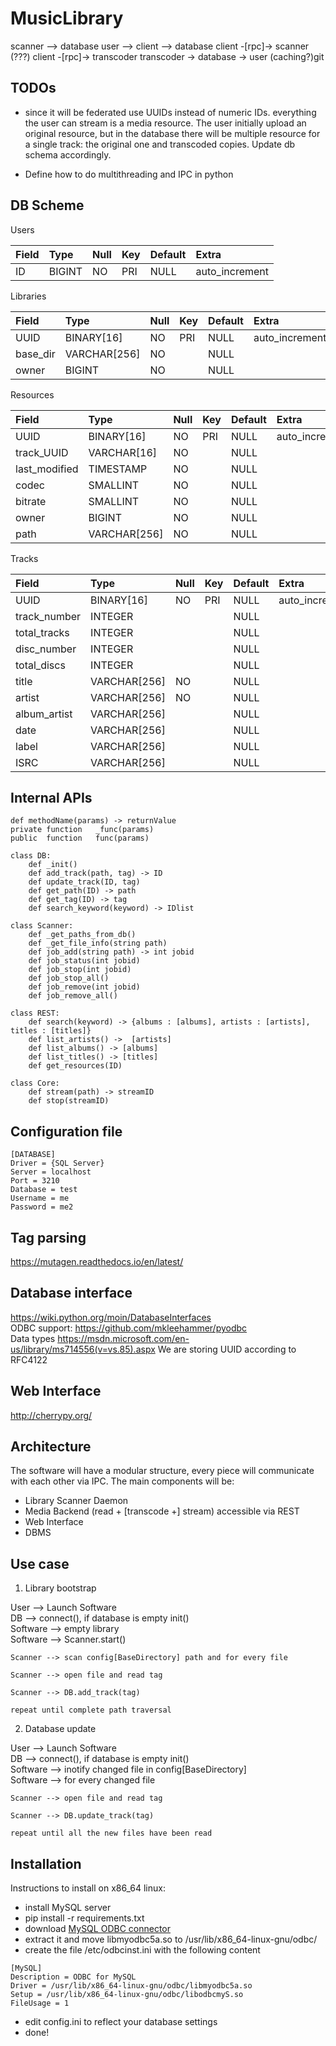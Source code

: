 # MusicLibrary

scanner --> database
user --> client --> database
client -[rpc]-> scanner  (???)
client -[rpc]-> transcoder
transcoder -> database -> user  (caching?)git

## TODOs

- since it will be federated use UUIDs instead of numeric IDs.
      everything the user can stream is a media resource. The user
      initially upload an original resource, but in the database
      there will be multiple resource for a single track: the
      original one and transcoded copies. Update db schema accordingly.

- Define how to do multithreading and IPC in python


## DB Scheme

Users

| Field                    | Type                 | Null | Key | Default | Extra          |
| :----------------------- | :------------------- | :--- | :-- | :------ | :------------- |
| ID                       | BIGINT               | NO   | PRI | NULL    | auto_increment |

Libraries

| Field                    | Type                 | Null | Key | Default | Extra          |
| :----------------------- | :------------------- | :--- | :-- | :------ | :------------- |
| UUID                     | BINARY[16]           | NO   | PRI | NULL    | auto_increment |
| base_dir                 | VARCHAR[256]         | NO   |     | NULL    |                |
| owner                    | BIGINT               | NO   |     | NULL    |                |

Resources

| Field                    | Type                 | Null | Key | Default | Extra          |
| :----------------------- | :------------------- | :--- | :-- | :------ | :------------- |
| UUID                     | BINARY[16]           | NO   | PRI | NULL    | auto_increment |
| track_UUID               | VARCHAR[16]          | NO   |     | NULL    |                |
| last_modified            | TIMESTAMP            | NO   |     | NULL    |                |
| codec                    | SMALLINT             | NO   |     | NULL    |                |
| bitrate                  | SMALLINT             | NO   |     | NULL    |                |
| owner                    | BIGINT               | NO   |     | NULL    |                |
| path                     | VARCHAR[256]         | NO   |     | NULL    |                |

Tracks

| Field                    | Type                 | Null | Key | Default | Extra          |
| :----------------------- | :------------------- | :--- | :-- | :------ | :------------- |
| UUID                     | BINARY[16]           | NO   | PRI | NULL    | auto_increment |
| track_number             | INTEGER              |      |     | NULL    |                |
| total_tracks             | INTEGER              |      |     | NULL    |                |
| disc_number              | INTEGER              |      |     | NULL    |                |
| total_discs              | INTEGER              |      |     | NULL    |                |
| title                    | VARCHAR[256]         | NO   |     | NULL    |                |
| artist                   | VARCHAR[256]         | NO   |     | NULL    |                |
| album_artist             | VARCHAR[256]         |      |     | NULL    |                |
| date                     | VARCHAR[256]         |      |     | NULL    |                |
| label                    | VARCHAR[256]         |      |     | NULL    |                |
| ISRC                     | VARCHAR[256]         |      |     | NULL    |                |


## Internal APIs

```
def methodName(params) -> returnValue
private function   _func(params)
public  function   func(params)
```

```
class DB:
    def _init()
    def add_track(path, tag) -> ID
    def update_track(ID, tag)
    def get_path(ID) -> path
    def get_tag(ID) -> tag
    def search_keyword(keyword) -> IDlist
```

```
class Scanner:
    def _get_paths_from_db()
    def _get_file_info(string path)
    def job_add(string path) -> int jobid
    def job_status(int jobid)
    def job_stop(int jobid)
    def job_stop_all()
    def job_remove(int jobid)
    def job_remove_all()
```

```
class REST:
    def search(keyword) -> {albums : [albums], artists : [artists], titles : [titles]}
    def list_artists() ->  [artists]
    def list_albums() -> [albums]
    def list_titles() -> [titles]
    def get_resources(ID)
```

```
class Core:
    def stream(path) -> streamID
    def stop(streamID)
```

## Configuration file

```
[DATABASE]
Driver = {SQL Server}
Server = localhost
Port = 3210
Database = test
Username = me
Password = me2
```

##  Tag parsing

https://mutagen.readthedocs.io/en/latest/

## Database interface

https://wiki.python.org/moin/DatabaseInterfaces \
ODBC support:
https://github.com/mkleehammer/pyodbc \
Data types
https://msdn.microsoft.com/en-us/library/ms714556(v=vs.85).aspx
We are storing UUID according to RFC4122

## Web Interface

http://cherrypy.org/

## Architecture

The software will have a modular structure, every piece will communicate with each other via IPC.
The main components will be:

- Library Scanner Daemon
- Media Backend (read + [transcode +] stream) accessible via REST
- Web Interface
- DBMS

## Use case

1) Library bootstrap

User --> Launch Software \
DB --> connect(), if database is empty init() \
Software --> empty library \
Software --> Scanner.start()

    Scanner --> scan config[BaseDirectory] path and for every file

    Scanner --> open file and read tag

    Scanner --> DB.add_track(tag)

    repeat until complete path traversal


2) Database update

User --> Launch Software \
DB --> connect(), if database is empty init() \
Software --> inotify changed file in config[BaseDirectory] \
Software --> for every changed file

    Scanner --> open file and read tag

    Scanner --> DB.update_track(tag)

    repeat until all the new files have been read

## Installation

Instructions to install on x86_64 linux:

- install MySQL server
- pip install -r requirements.txt
- download [MySQL ODBC connector](http://dev.mysql.com/get/Downloads/Connector-ODBC/5.3/mysql-connector-odbc-5.3.7-linux-glibc2.5-x86-64bit.tar.gz)
- extract it and move libmyodbc5a.so to /usr/lib/x86_64-linux-gnu/odbc/
- create the file /etc/odbcinst.ini with the following content
```
[MySQL]
Description = ODBC for MySQL
Driver = /usr/lib/x86_64-linux-gnu/odbc/libmyodbc5a.so
Setup = /usr/lib/x86_64-linux-gnu/odbc/libodbcmyS.so
FileUsage = 1
```
- edit config.ini to reflect your database settings
- done!
